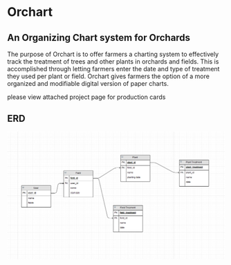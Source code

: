 # Orchart

## An Organizing Chart system for Orchards

The purpose of Orchart is to offer farmers a charting system to effectively track the treatment of trees and other plants in orchards and fields.  This is accomplished through letting farmers enter the date and type of treatment they used per plant or field.  Orchart gives farmers the option of a more organized and modifiable digital version of paper charts.

please view attached project page for production cards

## ERD

<img src="img/OrchatERD.png">
